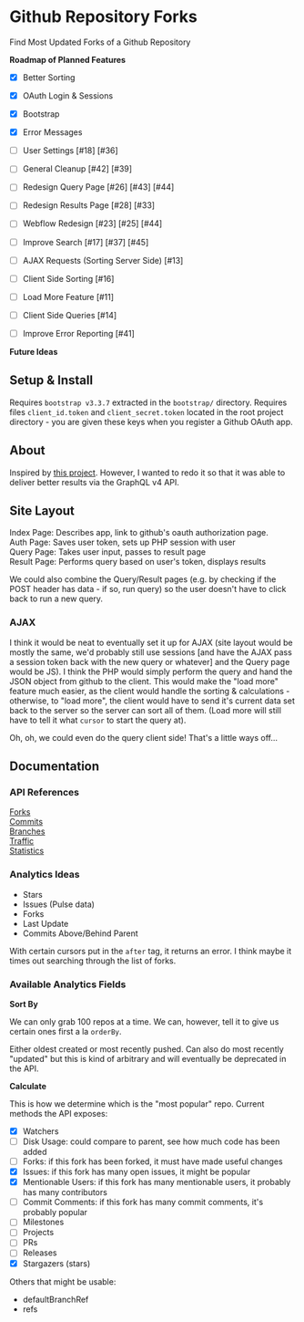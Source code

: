 # Github Repository Forks

Find Most Updated Forks of a Github Repository

**Roadmap of Planned Features**  

- [x] Better Sorting
- [x] OAuth Login & Sessions
- [x] Bootstrap
- [x] Error Messages
- [ ] User Settings [#18] \[#36]
- [ ] General Cleanup [#42] \[#39]
- [ ] Redesign Query Page [#26] \[#43] [#44]
- [ ] Redesign Results Page [#28] \[#33]
- [ ] Webflow Redesign [#23] \[#25] \[#44]
- [ ] Improve Search [#17] \[#37] \[#45]
- [ ] AJAX Requests (Sorting Server Side) [#13]
- [ ] Client Side Sorting [#16]
- [ ] Load More Feature [#11]
- [ ] Client Side Queries [#14]
- [ ] Improve Error Reporting [#41]


**Future Ideas**

## Setup & Install

Requires `bootstrap v3.3.7` extracted in the `bootstrap/` directory. Requires files `client_id.token` and `client_secret.token` located in the root project directory - you are given these keys when you register a Github OAuth app. 

## About 

Inspired by [this project](http://forked.yannick.io/). However, I wanted to redo it so that it was able to deliver better results via the GraphQL v4 API. 

## Site Layout

Index Page: Describes app, link to github's oauth authorization page.  
Auth Page: Saves user token, sets up PHP session with user  
Query Page: Takes user input, passes to result page  
Result Page: Performs query based on user's token, displays results  

We could also combine the Query/Result pages (e.g. by checking if the POST header has data - if so, run query) so the user doesn't have to click back to run a new query.

### AJAX

I think it would be neat to eventually set it up for AJAX (site layout would be mostly the same, we'd probably still use sessions [and have the AJAX pass a session token back with the new query or whatever] and the Query page would be JS). I think the PHP would simply perform the query and hand the JSON object from github to the client. This would make the "load more" feature much easier, as the client would handle the sorting & calculations - otherwise, to "load more", the client would have to send it's current data set back to the server so the server can sort all of them. (Load more will still have to tell it what `cursor` to start the query at). 

Oh, oh, we could even do the query client side! That's a little ways off...


## Documentation

### API References

[Forks](https://developer.github.com/v3/repos/forks/#forks)  
[Commits](https://developer.github.com/v3/repos/commits/#commits)  
[Branches](https://developer.github.com/v3/repos/branches/#get-branch)  
[Traffic](https://developer.github.com/v3/repos/traffic/)  
[Statistics](https://developer.github.com/v3/repos/statistics/)  

### Analytics Ideas

- Stars
- Issues (Pulse data)
- Forks
- Last Update
- Commits Above/Behind Parent

With certain cursors put in the `after` tag, it returns an error. I think maybe it times out searching through the list of forks.

### Available Analytics Fields

**Sort By**

We can only grab 100 repos at a time. We can, however, tell it to give us certain ones first a la `orderBy`. 

Either oldest created or most recently pushed. Can also do most recently "updated" but this is kind of arbitrary and will eventually be deprecated in the API.

**Calculate**

This is how we determine which is the "most popular" repo. Current methods the API exposes:

- [x] Watchers
- [ ] Disk Usage: could compare to parent, see how much code has been added
- [ ] Forks: if this fork has been forked, it must have made useful changes
- [x] Issues: if this fork has many open issues, it might be popular
- [x] Mentionable Users: if this fork has many mentionable users, it probably has many contributors
- [ ] Commit Comments: if this fork has many commit comments, it's probably popular
- [ ] Milestones
- [ ] Projects
- [ ] PRs
- [ ] Releases
- [x] Stargazers (stars)

Others that might be usable:

* defaultBranchRef
* refs
